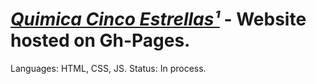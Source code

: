 # [_Quimica Cinco Estrellas¹_](https://wws.facebook.com/quimicacinco.estrellas.5) - Website hosted on Gh-Pages.
Languages: HTML, CSS, JS.
Status: In process.




